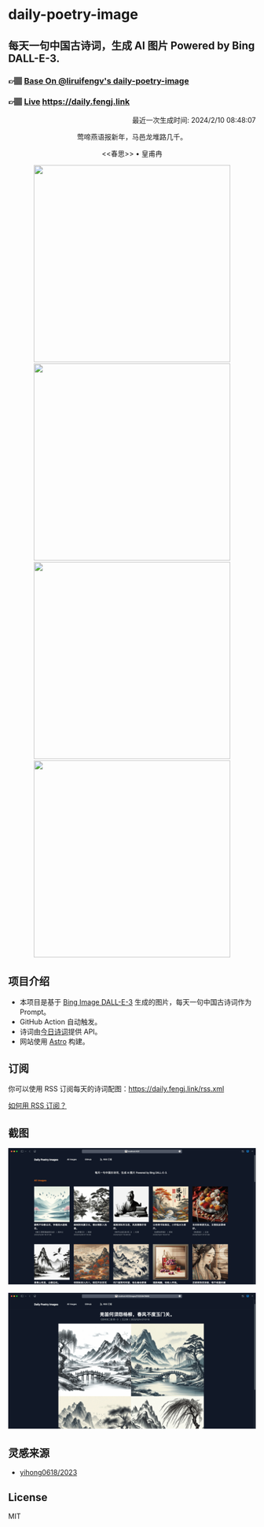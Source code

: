 
# daily-poetry-image

## 每天一句中国古诗词，生成 AI 图片 Powered by Bing DALL-E-3.

### 👉🏽 [Base On @liruifengv's daily-poetry-image](https://github.com/liruifengv/daily-poetry-image)

### 👉🏽 [Live](https://daily.fengj.link) https://daily.fengj.link

<p align="right">
  最近一次生成时间: 2024/2/10 08:48:07
</p>
<p align="center">
莺啼燕语报新年，马邑龙堆路几千。
</p>
<p align="center">
<<春思>> • 皇甫冉
</p>
<p align="center">
<img src="https://tse3.mm.bing.net/th/id/OIG4.3xJG3L.OP3WI.rhtjcyt" height="400" width="400" />
<img src="https://tse4.mm.bing.net/th/id/OIG4..n5z_F8t0wjTgy1vNfNZ" height="400" width="400" />
<img src="https://tse1.mm.bing.net/th/id/OIG4.0Dy5EkE862muEKJCtsAi" height="400" width="400" />
<img src="https://tse1.mm.bing.net/th/id/OIG4.FNazKGUS4FwL4LLoR.fV" height="400" width="400" />
</p>

## 项目介绍

-   本项目是基于 [Bing Image DALL-E-3](https://www.bing.com/images/create) 生成的图片，每天一句中国古诗词作为 Prompt。
-   GitHub Action 自动触发。
-   诗词由[今日诗词](https://www.jinrishici.com/)提供 API。
-   网站使用 [Astro](https://astro.build) 构建。

## 订阅

你可以使用 RSS 订阅每天的诗词配图：https://daily.fengj.link/rss.xml

[如何用 RSS 订阅？](https://zhuanlan.zhihu.com/p/55026716)

## 截图

![图片列表](./screenshots/Snipaste_2023-12-28_21-00-26.png)

![图片详情](./screenshots/Snipaste_2023-12-28_21-00-53.png)

## 灵感来源

-   [yihong0618/2023](https://github.com/yihong0618/2023)

## License

MIT
